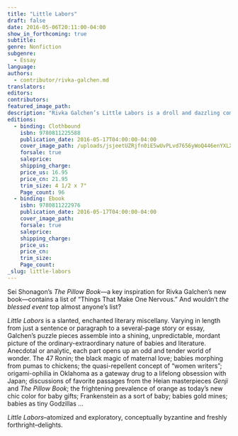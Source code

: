 ```yaml
---
title: "Little Labors"
draft: false
date: 2016-05-06T20:11:00-04:00
show_in_forthcoming: true
subtitle:
genre: Nonfiction
subgenre:
  - Essay
language:
authors:
  - contributor/rivka-galchen.md
translators:
editors:
contributors:
featured_image_path:
description: "Rivka Galchen’s Little Labors is a droll and dazzling compendium of observations, stories, lists, and brief essays about babies and literature "
editions:
  - binding: Clothbound
    isbn: 9780811225588
    publication_date: 2016-05-17T04:00:00-04:00
    cover_image_path: /uploads/jsjeetUZRjfn0iE5wUvPLvd7656yWoQ446enYXLXqo8.jpeg
    forsale: true
    saleprice:
    shipping_charge:
    price_us: 16.95
    price_cn: 21.95
    trim_size: 4 1/2 x 7"
    Page_count: 96
  - binding: Ebook
    isbn: 9780811222976
    publication_date: 2016-05-17T04:00:00-04:00
    cover_image_path:
    forsale: true
    saleprice:
    shipping_charge:
    price_us:
    price_cn:
    trim_size:
    Page_count:
_slug: little-labors
---
```


Sei Shonagon’s _The Pillow Book_—a key inspiration for Rivka Galchen’s new book—contains a list of “Things That Make One Nervous.” And wouldn’t _the blessed event_ top almost anyone’s list?

_Little Labors_ is a slanted, enchanted literary miscellany. Varying in length from just a sentence or paragraph to a several-page story or essay, Galchen’s puzzle pieces assemble into a shining, unpredictable, mordant picture of the ordinary-extraordinary nature of babies and literature. Anecdotal or analytic, each part opens up an odd and tender world of wonder. The 47 Ronin; the black magic of maternal love; babies morphing from pumas to chickens; the quasi-repellent concept of “women writers”; origami-ophilia in Oklahoma as a gateway drug to a lifelong obsession with Japan; discussions of favorite passages from the Heian masterpieces _Genji_ and _The Pillow Book_; the frightening prevalence of orange as today’s new chic color for baby gifts; Frankenstein as a sort of baby; babies gold mines; babies as tiny Godzillas …

_Little Labors_–atomized and exploratory, conceptually byzantine and freshly forthright–delights.

